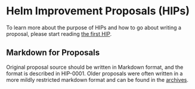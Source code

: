 # Helm Improvement Proposals (HIPs)

To learn more about the purpose of HIPs and how to go about writing a proposal,
please start reading [the first HIP](hip-0001.md).

## Markdown for Proposals

Original proposal source should be written in Markdown format, and the format is
described in HIP-0001. Older proposals were often written in a more mildly
restricted markdown format and can be found in the
[archives](archives/README.md).
